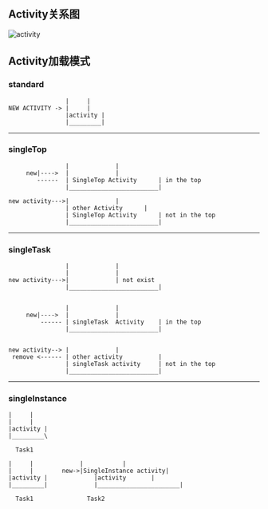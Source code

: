 <link rel="stylesheet" href="github-markdown.css">
<article class="markdown-body">


## Activity关系图
![activity](./activity.png)

## Activity加载模式
### standard

	                |	  |  
	NEW ACTIVITY ->	|	  |  
	                |activity |  
	                |_________|  

------------------------------------------------
### singleTop
	                |			  |  
	     new|---->	|			  |  
	        ------	| SingleTop Activity	  | in the top  
	                |_________________________|  

	new activity--->|			  |  
	                | other Activity	  |  
	                | SingleTop Activity	  | not in the top  
	                |_________________________|  

------------------------------------------------

### singleTask
	                |			  |  
	                |			  |  
	new activity--->|			  | not exist  
	                |_________________________|  


	                |			  |  
	     new|---->	|			  |  
	         ------	| singleTask  Activity    | in the top  
	                |_________________________|  


	new activity-->	|			  |  
	 remove <------ | other activity          |  
	                | singleTask activity     | not in the top  
	                |_________________________|  

------------------------------------------------

### singleInstance

	|	  |  
	|	  |  
	|activity |  
	|_________\  
	 
	  Task1  

	|	  |             |	  		|  
	|	  |        new->|SingleInstance activity|  
	|activity |             |activity 		|  
	|_________|             |_______________________|  

	  Task1				  Task2  


</article>
